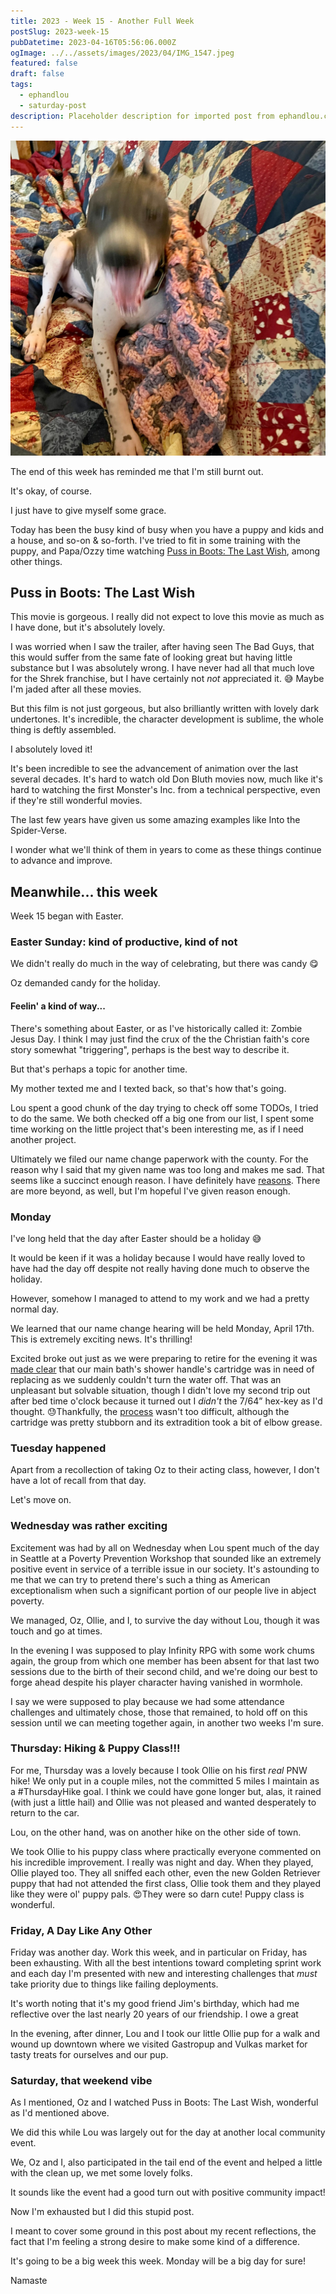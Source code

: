 ```yaml
---
title: 2023 - Week 15 - Another Full Week
postSlug: 2023-week-15
pubDatetime: 2023-04-16T05:56:06.000Z
ogImage: ../../assets/images/2023/04/IMG_1547.jpeg
featured: false
draft: false
tags:
  - ephandlou
  - saturday-post
description: Placeholder description for imported post from ephandlou.com
---
```


![Featured Image](../../assets/images/2023/04/IMG_1547.jpeg)

The end of this week has reminded me that I'm still burnt out.

It's okay, of course.

I just have to give myself some grace.

Today has been the busy kind of busy when you have a puppy and kids and a house, and so-on & so-forth. I've tried to fit in some training with the puppy, and Papa/Ozzy time watching [Puss in Boots: The Last Wish](https://www.imdb.com/title/tt3915174/), among other things.

## Puss in Boots: The Last Wish

This movie is gorgeous. I really did not expect to love this movie as much as I have done, but it's absolutely lovely.

I was worried when I saw the trailer, after having seen The Bad Guys, that this would suffer from the same fate of looking great but having little substance but I was absolutely wrong. I have never had all that much love for the Shrek franchise, but I have certainly not _not_ appreciated it. 😅 Maybe I'm jaded after all these movies.

But this film is not just gorgeous, but also brilliantly written with lovely dark undertones. It's incredible, the character development is sublime, the whole thing is deftly assembled.

I absolutely loved it!

It's been incredible to see the advancement of animation over the last several decades. It's hard to watch old Don Bluth movies now, much like it's hard to watching the first Monster's Inc. from a technical perspective, even if they're still wonderful movies.

The last few years have given us some amazing examples like Into the Spider-Verse.

I wonder what we'll think of them in years to come as these things continue to advance and improve.

## Meanwhile... this week

Week 15 began with Easter.

### Easter Sunday: kind of productive, kind of not

We didn't really do much in the way of celebrating, but there was candy 😋

Oz demanded candy for the holiday.

#### Feelin' a kind of way...

There's something about Easter, or as I've historically called it: Zombie Jesus Day. I think I may just find the crux of the the Christian faith's core story somewhat "triggering", perhaps is the best way to describe it.

But that's perhaps a topic for another time.

My mother texted me and I texted back, so that's how that's going.

Lou spent a good chunk of the day trying to check off some TODOs, I tried to do the same. We both checked off a big one from our list, I spent some time working on the little project that's been interesting me, as if I need another project.

Ultimately we filed our name change paperwork with the county. For the reason why I said that my given name was too long and makes me sad. That seems like a succinct enough reason. I have definitely have [reasons](https://github.com/ephbaum/ephbaum#why-eph-baum). There are more beyond, as well, but I'm hopeful I've given reason enough.

### Monday

I've long held that the day after Easter should be a holiday 😅

It would be keen if it was a holiday because I would have really loved to have had the day off despite not really having done much to observe the holiday.

However, somehow I managed to attend to my work and we had a pretty normal day.

We learned that our name change hearing will be held Monday, April 17th. This is extremely exciting news. It's thrilling!

Excited broke out just as we were preparing to retire for the evening it was [made clear](https://hachyderm.io/@ephbaum/110178346477709383) that our main bath's shower handle's cartridge was in need of replacing as we suddenly couldn't turn the water off. That was an unpleasant but solvable situation, though I didn't love my second trip out after bed time o'clock because it turned out I _didn't_ the 7/64” hex-key as I'd thought. 😓Thankfully, the [process](https://www.moen.com/customer-support/installation-help/1200-1225-cartridge-replacement-tutorial) wasn't too difficult, although the cartridge was pretty stubborn and its extradition took a bit of elbow grease.

### Tuesday happened

Apart from a recollection of taking Oz to their acting class, however, I don't have a lot of recall from that day.

Let's move on.

### Wednesday was rather exciting

Excitement was had by all on Wednesday when Lou spent much of the day in Seattle at a Poverty Prevention Workshop that sounded like an extremely positive event in service of a terrible issue in our society. It's astounding to me that we can try to pretend there's such a thing as American exceptionalism when such a significant portion of our people live in abject poverty.

We managed, Oz, Ollie, and I, to survive the day without Lou, though it was touch and go at times.

In the evening I was supposed to play Infinity RPG with some work chums again, the group from which one member has been absent for that last two sessions due to the birth of their second child, and we're doing our best to forge ahead despite his player character having vanished in wormhole.

I say we were supposed to play because we had some attendance challenges and ultimately chose, those that remained, to hold off on this session until we can meeting together again, in another two weeks I'm sure.

### Thursday: Hiking & Puppy Class!!!

For me, Thursday was a lovely because I took Ollie on his first _real_ PNW hike! We only put in a couple miles, not the committed 5 miles I maintain as a #ThursdayHike goal. I think we could have gone longer but, alas, it rained (with just a little hail) and Ollie was not pleased and wanted desperately to return to the car.

Lou, on the other hand, was on another hike on the other side of town.

We took Ollie to his puppy class where practically everyone commented on his incredible improvement. I really was night and day. When they played, Ollie played too. They all sniffed each other, even the new Golden Retriever puppy that had not attended the first class, Ollie took them and they played like they were ol' puppy pals. 😍They were so darn cute! Puppy class is wonderful.

### Friday, A Day Like Any Other

Friday was another day. Work this week, and in particular on Friday, has been exhausting. With all the best intentions toward completing sprint work and each day I'm presented with new and interesting challenges that _must_ take priority due to things like failing deployments.

It's worth noting that it's my good friend Jim's birthday, which had me reflective over the last nearly 20 years of our friendship. I owe a great

In the evening, after dinner, Lou and I took our little Ollie pup for a walk and wound up downtown where we visited Gastropup and Vulkas market for tasty treats for ourselves and our pup.

### Saturday, that weekend vibe

As I mentioned, Oz and I watched Puss in Boots: The Last Wish, wonderful as I'd mentioned above.

We did this while Lou was largely out for the day at another local community event.

We, Oz and I, also participated in the tail end of the event and helped a little with the clean up, we met some lovely folks.

It sounds like the event had a good turn out with positive community impact!

Now I'm exhausted but I did this stupid post.

I meant to cover some ground in this post about my recent reflections, the fact that I'm feeling a strong desire to make some kind of a difference.

It's going to be a big week this week. Monday will be a big day for sure!

Namaste
